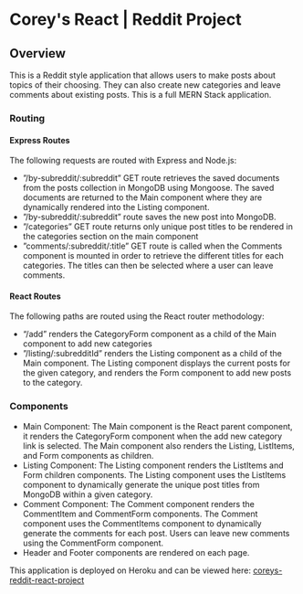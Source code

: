 # Corey's React | Reddit Project

## Overview
This is a Reddit style application that allows users to make posts about topics of their choosing.  They can also create new categories and leave comments about existing posts.   This is a full MERN Stack application. 

### Routing

#### Express Routes
The following requests are routed with Express and Node.js:  
* ”/by-subreddit/:subreddit” GET route retrieves the saved documents from the posts collection in MongoDB using Mongoose.  The saved documents are returned to the Main component where they are dynamically rendered into the Listing component.
* ”/by-subreddit/:subreddit” route saves the new post into MongoDB.
* ”/categories” GET route returns only unique post titles to be rendered in the categories section on the main component
* ”comments/:subreddit/:title” GET route is called when the Comments component is mounted in order to retrieve the different titles for each categories.  The titles can then be selected where a user can leave comments.

#### React Routes
The following paths are routed using the React router methodology:
* “/add” renders the CategoryForm component as a child of the Main component to add new categories
* ”/listing/:subredditId” renders the Listing component as a child of the Main component.  The Listing component displays the current posts for the given category, and renders the Form component to add new posts to the category.


### Components 
* Main Component:  The Main component is the React parent component, it renders the CategoryForm component when the add new category link is selected.  The Main component also renders the Listing, ListItems, and Form components as children.
* Listing Component: The Listing component renders the ListItems and Form children components.  The Listing component uses the ListItems component to dynamically generate the unique post titles from MongoDB within a given category.
* Comment Component:  The Comment component renders the CommentItem and CommentForm components.  The Comment component uses the CommentItems component to dynamically generate the comments for each post.  Users can leave new comments using the CommentForm component.
* Header and Footer components are rendered on each page.

This application is deployed on Heroku and can be viewed here: [coreys-reddit-react-project](https://coreys-reddit-react-project.herokuapp.com/)
